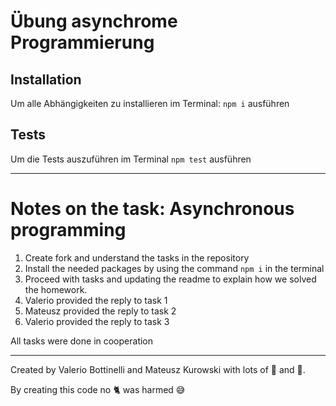 # Übung asynchrome Programmierung

## Installation

Um alle Abhängigkeiten zu installieren im Terminal: `npm i` ausführen

## Tests

Um die Tests auszuführen im Terminal `npm test` ausführen

---
# Notes on the task: Asynchronous programming

1. Create fork and understand the tasks in the repository
2. Install the needed packages by using the command ``` npm i ``` in the terminal
3. Proceed with tasks and updating the readme to explain how we solved the homework.
4. Valerio provided the reply to task 1
5. Mateusz provided the reply to task 2
6. Valerio provided the reply to task 3


All tasks were done in cooperation


---
Created by Valerio Bottinelli and Mateusz Kurowski with lots of 🍻 and 🍫. 

By creating this code no 🐈 was harmed 😅